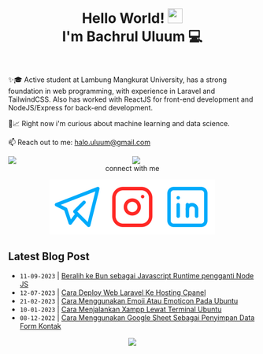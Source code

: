 
<h1 align="center">Hello World! <img src="https://raw.githubusercontent.com/MartinHeinz/MartinHeinz/master/wave.gif" height="30px" width="30px">
  <br> I'm Bachrul Uluum 💻</h1>
<br>

✨🎓 Active student at Lambung Mangkurat University, has a strong foundation in web programming,
with experience in Laravel and TailwindCSS. Also has worked with ReactJS for front-end
development and NodeJS/Express for back-end development.

🧐📈 Right now i'm curious about machine learning and data science.

📫 Reach out to me:  halo.uluum@gmail.com

<div align="center">


[<img align="right" width="50%" src="https://github-readme-stats.vercel.app/api?username=uluumbch&theme=transparent&show_icons=true">](https://metrics.lecoq.io/uluumbch)
 
 [<img align="right" width="50%" src="https://github-readme-stats.vercel.app/api/top-langs/?username=uluumbch&layout=compact&theme=transparent">](https://metrics.lecoq.io/uluumbch)
  




connect with me


  [![uluumbch](./icons/telegram.svg)](https://t.me/uluumbch)[![uluumbch](./icons/instagram.svg)](https://instagram.com/uluumbch)[![Bachrul Uluum](./icons/linkedin.svg)](https://www.linkedin.com/in/bachrul-uluum/)

</div>

## Latest Blog Post

  <!-- BLOG-POST-LIST:START -->
- `11-09-2023` | [Beralih ke Bun sebagai Javascript Runtime pengganti Node JS](https://uluumbch.my.id/p/beralih-ke-bun-sebagai-javascript-runtime-pengganti-node-js/)  
- `12-07-2023` | [Cara Deploy Web Laravel Ke Hosting Cpanel](https://uluumbch.my.id/p/cara-deploy-web-laravel-ke-hosting-cpanel/)  
- `21-02-2023` | [Cara Menggunakan Emoji Atau Emoticon Pada Ubuntu](https://uluumbch.my.id/p/cara-menggunakan-emoji-atau-emoticon-pada-ubuntu/)  
- `10-01-2023` | [Cara Menjalankan Xampp Lewat Terminal Ubuntu](https://uluumbch.my.id/p/cara-menjalankan-xampp-lewat-terminal-ubuntu/)  
- `08-12-2022` | [Cara Menggunakan Google Sheet Sebagai Penyimpan Data Form Kontak](https://uluumbch.my.id/p/cara-menggunakan-google-sheet-sebagai-penyimpan-data-form-kontak/)  

<!-- BLOG-POST-LIST:END -->

<div align="center">
<img align="center" src="https://github-readme-streak-stats.herokuapp.com?user=uluumbch&theme=github-dark-blue&border_radius=4.9&mode=weekly&card_width=1000">
</div>

<!---
uluumbch/uluumbch is a ✨ special ✨ repository because its `README.md` (this file) appears on your GitHub profile.
You can click the Preview link to take a look at your changes.
--->
